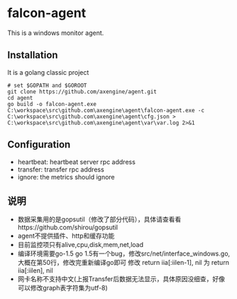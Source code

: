 falcon-agent
===

This is a windows monitor agent.

## 


## Installation

It is a golang classic project

```
# set $GOPATH and $GOROOT
git clone https://github.com/axengine/agent.git
cd agent
go build -o falcon-agent.exe
C:\workspace\src\github.com\axengine\agent\falcon-agent.exe -c C:\workspace\src\github.com\axengine\agent\cfg.json > C:\workspace\src\github.com\axengine\agent\var\var.log 2>&1
```

## Configuration

- heartbeat: heartbeat server rpc address
- transfer: transfer rpc address
- ignore: the metrics should ignore


## 说明
- 数据采集用的是gopsutil（修改了部分代码），具体请查看看https://github.com/shirou/gopsutil
- agent不提供插件、http和缓存功能
- 目前监控项只有alive,cpu,disk,mem,net,load
- 编译环境需要go-1.5
  go 1.5有一个bug，修改src/net/interface_windows.go,大概在第50行，修改完重新编译go即可
  修改 return iia[:iilen-1], nil 为 return iia[:iilen], nil
- 网卡名称不支持中文(上报Transfer后数据无法显示，具体原因没细查，好像可以修改graph表字符集为utf-8)

